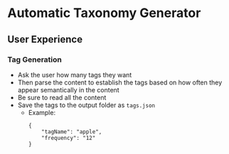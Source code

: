 # Automatic Taxonomy Generator

## User Experience

### Tag Generation
- Ask the user how many tags they want
- Then parse the content to establish the tags based on how often they appear semantically in the content
- Be sure to read all the content
- Save the tags to the output folder as `tags.json`  
    - Example: 
        ```
        {
            "tagName": "apple",
            "frequency": "12"
        }        
        ```